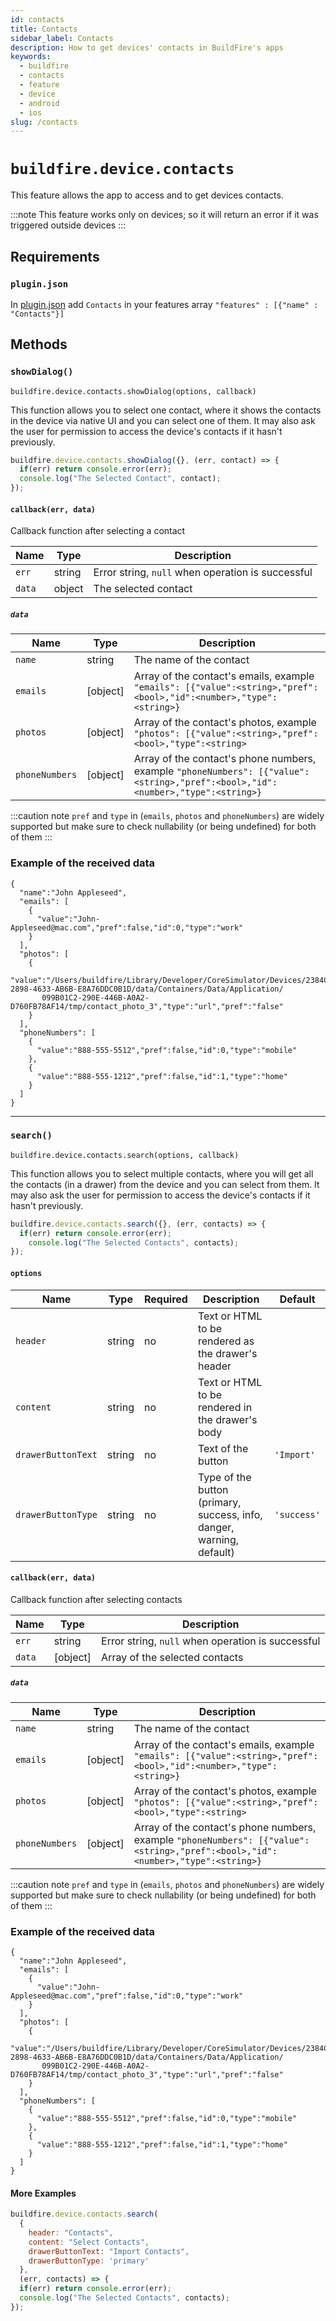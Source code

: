 ```yaml
---
id: contacts
title: Contacts
sidebar_label: Contacts
description: How to get devices' contacts in BuildFire's apps
keywords:
  - buildfire
  - contacts
  - feature
  - device
  - android
  - ios
slug: /contacts
---
```


# `buildfire.device.contacts`

This feature allows the app to access and to get devices contacts.

:::note
This feature works only on devices; so it will return an error if it was triggered outside devices
:::

## Requirements

### `plugin.json`

In [plugin.json](/docs/plugin-json-file) add `Contacts` in your features array `"features" : [{"name" : "Contacts"}]`

## Methods

### `showDialog()` <div class="label widget"></div>

`buildfire.device.contacts.showDialog(options, callback)`

This function allows you to select one contact, where it shows the contacts in the device via native UI and you can select one of them. It may also ask the user for permission to access the device's contacts if it hasn't previously.

```javascript
buildfire.device.contacts.showDialog({}, (err, contact) => {
  if(err) return console.error(err);
  console.log("The Selected Contact", contact);
});
```

#### `callback(err, data)`

Callback function after selecting a contact

| Name   | Type   | Description                                       |
| ------ | ------ | ------------------------------------------------- |
| `err`  | string | Error string, `null` when operation is successful |
| `data` | object | The selected contact                              |

##### `data`

| Name           | Type     | Description                                                                                                                      |
| -------------- | -------- | -------------------------------------------------------------------------------------------------------------------------------- |
| `name`         | string   | The name of the contact                                                                                                          |
| `emails`       | [object] | Array of the contact's emails, example  `"emails": [{"value":<string>,"pref":<bool>,"id":<number>,"type":<string>}`              |
| `photos`       | [object] | Array of the contact's photos, example  `"photos": [{"value":<string>,"pref":<bool>,"type":<string>`                             |
| `phoneNumbers` | [object] | Array of the contact's phone numbers, example  `"phoneNumbers": [{"value":<string>,"pref":<bool>,"id":<number>,"type":<string>}` |

:::caution note
`pref` and `type` in (`emails`, `photos` and `phoneNumbers`) are widely supported but make sure to check nullability (or being undefined) for both of them
:::

### Example of the received data


```
{
  "name":"John Appleseed",
  "emails": [
    {
      "value":"John-Appleseed@mac.com","pref":false,"id":0,"type":"work"
    }
  ],
  "photos": [
    {
      "value":"/Users/buildfire/Library/Developer/CoreSimulator/Devices/2384C1C9-2898-4633-AB6B-E8A76DDC0B1D/data/Containers/Data/Application/
       099B01C2-290E-446B-A0A2-D760FB78AF14/tmp/contact_photo_3","type":"url","pref":"false"
    }
  ],
  "phoneNumbers": [
    {
      "value":"888-555-5512","pref":false,"id":0,"type":"mobile"
    },
    {
      "value":"888-555-1212","pref":false,"id":1,"type":"home"
    }
  ]
}
```
---

### `search()`<div class="label widget"></div>

`buildfire.device.contacts.search(options, callback)`

This function allows you to select multiple contacts, where you will get all the contacts (in a drawer) from the device and you can select from them. It may also ask the user for permission to access the device's contacts if it hasn't previously.


```javascript
buildfire.device.contacts.search({}, (err, contacts) => {
  if(err) return console.error(err);
    console.log("The Selected Contacts", contacts);
});
```

#### `options`

| Name               | Type   | Required | Description                                                           | Default     |
| ------------------ | ------ | -------- | --------------------------------------------------------------------- | ----------- |
| `header`           | string | no       | Text or HTML to be rendered as the drawer's header                    |
| `content`          | string | no       | Text or HTML to be rendered in the drawer's body                      |             |
| `drawerButtonText` | string | no       | Text of the button                                                    | `'Import'`  |
| `drawerButtonType` | string | no       | Type of the button (primary, success, info, danger, warning, default) | `'success'` |

#### `callback(err, data)`

Callback function after selecting contacts

| Name   | Type     | Description                                       |
| ------ | -------- | ------------------------------------------------- |
| `err`  | string   | Error string, `null` when operation is successful |
| `data` | [object] | Array of the selected contacts                    |

##### `data`

| Name           | Type     | Description                                                                                                                      |
| -------------- | -------- | -------------------------------------------------------------------------------------------------------------------------------- |
| `name`         | string   | The name of the contact                                                                                                          |
| `emails`       | [object] | Array of the contact's emails, example  `"emails": [{"value":<string>,"pref":<bool>,"id":<number>,"type":<string>}`              |
| `photos`       | [object] | Array of the contact's photos, example  `"photos": [{"value":<string>,"pref":<bool>,"type":<string>`                             |
| `phoneNumbers` | [object] | Array of the contact's phone numbers, example  `"phoneNumbers": [{"value":<string>,"pref":<bool>,"id":<number>,"type":<string>}` |

:::caution note
`pref` and `type` in (`emails`, `photos` and `phoneNumbers`) are widely supported but make sure to check nullability (or being undefined) for both of them
:::

### Example of the received data

```
{
  "name":"John Appleseed",
  "emails": [
    {
      "value":"John-Appleseed@mac.com","pref":false,"id":0,"type":"work"
    }
  ],
  "photos": [
    {
      "value":"/Users/buildfire/Library/Developer/CoreSimulator/Devices/2384C1C9-2898-4633-AB6B-E8A76DDC0B1D/data/Containers/Data/Application/
       099B01C2-290E-446B-A0A2-D760FB78AF14/tmp/contact_photo_3","type":"url","pref":"false"
    }
  ],
  "phoneNumbers": [
    {
      "value":"888-555-5512","pref":false,"id":0,"type":"mobile"
    },
    {
      "value":"888-555-1212","pref":false,"id":1,"type":"home"
    }
  ]
}
```

#### More Examples

```javascript
buildfire.device.contacts.search(
  {
    header: "Contacts", 
    content: "Select Contacts", 
    drawerButtonText: "Import Contacts", 
    drawerButtonType: 'primary'
  }, 
  (err, contacts) => {
  if(err) return console.error(err);
  console.log("The Selected Contacts", contacts);
});
```

